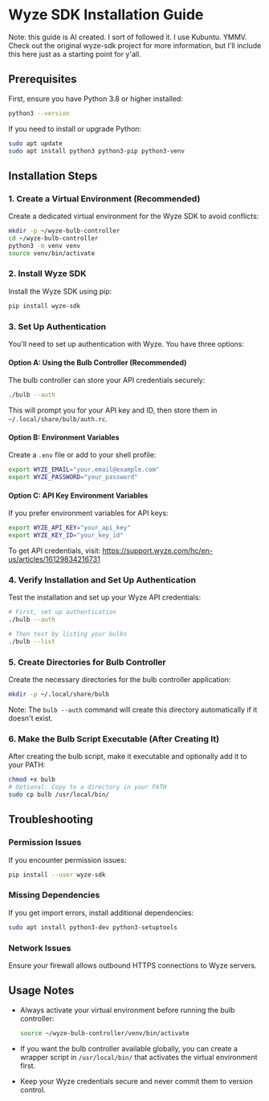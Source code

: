 # Wyze SDK Installation Guide

Note: this guide is AI created.  I sort of followed it.  I use Kubuntu.  YMMV.  Check out the original wyze-sdk project for more information, but I'll include this here just as a starting point for y'all.  

## Prerequisites

First, ensure you have Python 3.8 or higher installed:

```bash
python3 --version
```

If you need to install or upgrade Python:

```bash
sudo apt update
sudo apt install python3 python3-pip python3-venv
```

## Installation Steps

### 1. Create a Virtual Environment (Recommended)

Create a dedicated virtual environment for the Wyze SDK to avoid conflicts:

```bash
mkdir -p ~/wyze-bulb-controller
cd ~/wyze-bulb-controller
python3 -m venv venv
source venv/bin/activate
```

### 2. Install Wyze SDK

Install the Wyze SDK using pip:

```bash
pip install wyze-sdk
```

### 3. Set Up Authentication

You'll need to set up authentication with Wyze. You have three options:

#### Option A: Using the Bulb Controller (Recommended)
The bulb controller can store your API credentials securely:

```bash
./bulb --auth
```

This will prompt you for your API key and ID, then store them in `~/.local/share/bulb/auth.rc`.

#### Option B: Environment Variables
Create a `.env` file or add to your shell profile:

```bash
export WYZE_EMAIL="your.email@example.com"
export WYZE_PASSWORD="your_password"
```

#### Option C: API Key Environment Variables
If you prefer environment variables for API keys:

```bash
export WYZE_API_KEY="your_api_key"
export WYZE_KEY_ID="your_key_id"
```

To get API credentials, visit: https://support.wyze.com/hc/en-us/articles/16129834216731

### 4. Verify Installation and Set Up Authentication

Test the installation and set up your Wyze API credentials:

```bash
# First, set up authentication
./bulb --auth

# Then test by listing your bulbs
./bulb --list
```

### 5. Create Directories for Bulb Controller

Create the necessary directories for the bulb controller application:

```bash
mkdir -p ~/.local/share/bulb
```

Note: The `bulb --auth` command will create this directory automatically if it doesn't exist.

### 6. Make the Bulb Script Executable (After Creating It)

After creating the bulb script, make it executable and optionally add it to your PATH:

```bash
chmod +x bulb
# Optional: Copy to a directory in your PATH
sudo cp bulb /usr/local/bin/
```

## Troubleshooting

### Permission Issues
If you encounter permission issues:

```bash
pip install --user wyze-sdk
```

### Missing Dependencies
If you get import errors, install additional dependencies:

```bash
sudo apt install python3-dev python3-setuptools
```

### Network Issues
Ensure your firewall allows outbound HTTPS connections to Wyze servers.

## Usage Notes

- Always activate your virtual environment before running the bulb controller:
  ```bash
  source ~/wyze-bulb-controller/venv/bin/activate
  ```

- If you want the bulb controller available globally, you can create a wrapper script in `/usr/local/bin/` that activates the virtual environment first.

- Keep your Wyze credentials secure and never commit them to version control.